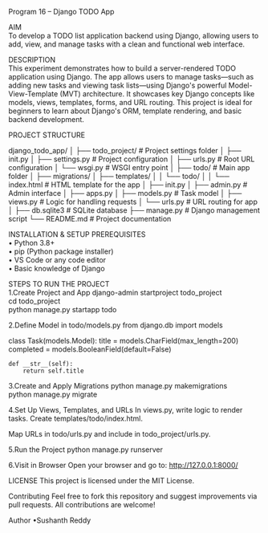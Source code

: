 Program 16 – Django TODO App

AIM  
To develop a TODO list application backend using Django, allowing users to add, view, and manage tasks with a clean and functional web interface.

DESCRIPTION  
This experiment demonstrates how to build a server-rendered TODO application using Django. The app allows users to manage tasks—such as adding new tasks and viewing task lists—using Django's powerful Model-View-Template (MVT) architecture. It showcases key Django concepts like models, views, templates, forms, and URL routing. This project is ideal for beginners to learn about Django's ORM, template rendering, and basic backend development.

PROJECT STRUCTURE  

django_todo_app/
│
├── todo_project/ # Project settings folder
│ ├── init.py
│ ├── settings.py # Project configuration
│ ├── urls.py # Root URL configuration
│ └── wsgi.py # WSGI entry point
│
├── todo/ # Main app folder
│ ├── migrations/
│ ├── templates/
│ │ └── todo/
│ │ └── index.html # HTML template for the app
│ ├── init.py
│ ├── admin.py # Admin interface
│ ├── apps.py
│ ├── models.py # Task model
│ ├── views.py # Logic for handling requests
│ └── urls.py # URL routing for app
│
├── db.sqlite3 # SQLite database
├── manage.py # Django management script
└── README.md # Project documentation

 
 
INSTALLATION & SETUP PREREQUISITES  
•	Python 3.8+  
•	pip (Python package installer)  
•	VS Code or any code editor  
•	Basic knowledge of Django  

STEPS TO RUN THE PROJECT  
1.Create Project and App
django-admin startproject todo_project  
cd todo_project  
python manage.py startapp todo  

2.Define Model in todo/models.py
from django.db import models

class Task(models.Model):
    title = models.CharField(max_length=200)
    completed = models.BooleanField(default=False)

    def __str__(self):
        return self.title

3.Create and Apply Migrations
python manage.py makemigrations  
python manage.py migrate

4.Set Up Views, Templates, and URLs
In views.py, write logic to render tasks.
Create templates/todo/index.html.

Map URLs in todo/urls.py and include in todo_project/urls.py.

5.Run the Project
python manage.py runserver

6.Visit in Browser
Open your browser and go to:
http://127.0.0.1:8000/


LICENSE
This project is licensed under the MIT License.

Contributing
Feel free to fork this repository and suggest improvements via pull requests. All contributions are welcome!

Author
•Sushanth Reddy
